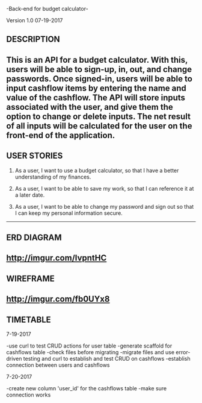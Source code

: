 -Back-end for budget calculator-

Version 1.0
07-19-2017

DESCRIPTION
--------
  This is an API for a budget calculator. With this, users will be able to
sign-up, in, out, and change passwords. Once signed-in, users will be able
to input cashflow items by entering the name and value of the cashflow.
The API will store inputs associated with the user, and give them the option to
change or delete inputs. The net result of all inputs will be calculated for
the user on the front-end of the application.
--------

USER STORIES
--------
1. As a user, I want to use a budget calculator, so that I have a better
   understanding of my finances.

2. As a user, I want to be able to save my work, so that I can reference it at
   a later date.

3. As a user, I want to be able to change my password and sign out so that I can
   keep my personal information secure.
--------

ERD DIAGRAM
--------
http://imgur.com/IvpntHC
--------

WIREFRAME
--------
http://imgur.com/fb0UYx8
--------

TIMETABLE
--------
7-19-2017

-use curl to test CRUD actions for user table
-generate scaffold for cashflows table
-check files before migrating
-migrate files and use error-driven testing and curl to establish and
 test CRUD on cashflows
-establish connection between users and cashflows

7-20-2017

-create new column 'user_id' for the cashflows table
-make sure connection works
